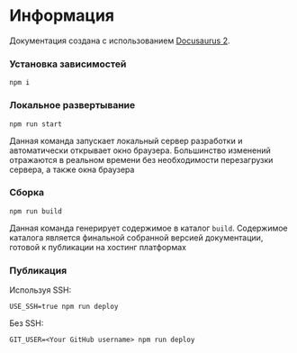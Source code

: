 # Информация

Документация создана с использованием [Docusaurus 2](https://docusaurus.io/).

### Установка зависимостей

```
npm i
```

### Локальное развертывание

```
npm run start
```

Данная команда запускает локальный сервер разработки и автоматически открывает окно браузера. Большинство изменений отражаются в реальном времени без необходимости перезагрузки сервера, а также окна браузера

### Сборка

```
npm run build
```

Данная команда генерирует содержимое в каталог `build`. Содержимое каталога является финальной собранной версией документации, готовой к публикации на хостинг платформах 

### Публикация

Используя SSH:

```
USE_SSH=true npm run deploy
```

Без SSH:

```
GIT_USER=<Your GitHub username> npm run deploy
```